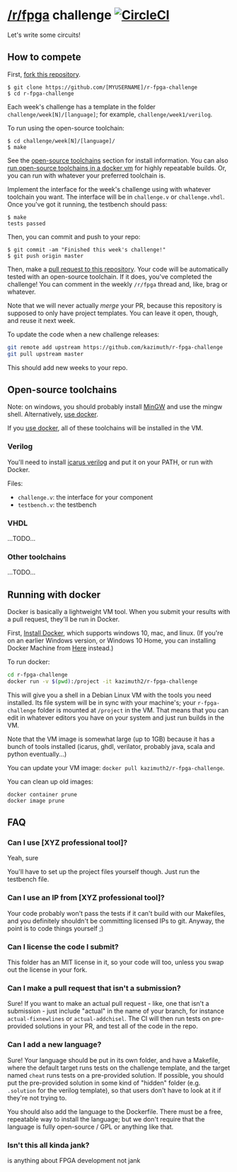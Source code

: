 # [/r/fpga](https://reddit.com/r/fpga) challenge [![CircleCI](https://circleci.com/gh/kazimuth/r-fpga-challenge.svg?style=svg)](https://circleci.com/gh/kazimuth/r-fpga-challenge)

Let's write some circuits!

## How to compete
First, [fork this repository](https://help.github.com/articles/fork-a-repo/).

```
$ git clone https://github.com/[MYUSERNAME]/r-fpga-challenge
$ cd r-fpga-challenge
```

Each week's challenge has a template in the folder `challenge/week[N]/[language]`; for example, `challenge/week1/verilog`.

To run using the open-source toolchain:
```
$ cd challenge/week[N]/[language]/
$ make
```
See the [open-source toolchains](#open-source-toolchains) section for install information.
You can also [run open-source toolchains in a docker vm](#running-with-docker) for highly repeatable builds.
Or, you can run with whatever your preferred toolchain is.

Implement the interface for the week's challenge using with whatever toolchain you want. The interface will be in `challenge.v` or `challenge.vhdl`. Once you've got it running, the testbench should pass:

```
$ make
tests passed
```

Then, you can commit and push to your repo:

```
$ git commit -am "Finished this week's challenge!"
$ git push origin master
```

Then, make a [pull request to this repository](https://help.github.com/articles/about-pull-requests/). Your code will be automatically tested with an open-source toolchain. If it does, you've completed the challenge! You can comment in the weekly `/r/fpga` thread and, like, brag or whatever.

Note that we will never actually *merge* your PR, because this repository is supposed to only have project templates. You can leave it open, though, and reuse it next week.

To update the code when a new challenge releases:
```sh
git remote add upstream https://github.com/kazimuth/r-fpga-challenge
git pull upstream master
```
This should add new weeks to your repo.

## Open-source toolchains
Note: on windows, you should probably install [MinGW](http://www.mingw.org/) and use the mingw shell. Alternatively, [use docker](#running-with-docker).

If you [use docker](#running-with-docker), all of these toolchains will be installed in the VM.

### Verilog
You'll need to install [icarus verilog](http://iverilog.wikia.com/wiki/Installation_Guide) and put it on your PATH, or run with Docker.

Files: 
- `challenge.v`: the interface for your component
- `testbench.v`: the testbench

### VHDL
...TODO...

### Other toolchains
...TODO...

## Running with docker
Docker is basically a lightweight VM tool. When you submit your results with a pull request, they'll be run in Docker.

First, [Install Docker](https://docs.docker.com/install/), which supports windows 10, mac, and linux. (If you're on an earlier Windows version, or Windows 10 Home, you can installing Docker Machine from [Here](https://docs.docker.com/toolbox/overview/) instead.)

To run docker:

```sh
cd r-fpga-challenge
docker run -v $(pwd):/project -it kazimuth2/r-fpga-challenge
```

This will give you a shell in a Debian Linux VM with the tools you need installed. Its file system will be in sync with your machine's; your `r-fpga-challenge` folder is mounted at `/project` in the VM. That means that you can edit in whatever editors you have on your system and just run builds in the VM.

Note that the VM image is somewhat large (up to 1GB) because it has a bunch of tools installed (icarus, ghdl, verilator, probably java, scala and python eventually...)

You can update your VM image: 
`docker pull kazimuth2/r-fpga-challenge`.

You can clean up old images:
```
docker container prune
docker image prune
```

## FAQ
### Can I use [XYZ professional tool]?
Yeah, sure

You'll have to set up the project files yourself though. Just run the testbench file.

### Can I use an IP from [XYZ professional tool]?
Your code probably won't pass the tests if it can't build with our Makefiles, and you definitely shouldn't be committing licensed IPs to git. Anyway, the point is to code things yourself ;)

### Can I license the code I submit?
This folder has an MIT license in it, so your code will too, unless you swap out the license in your fork.

### Can I make a pull request that isn't a submission?
Sure! If you want to make an actual pull request - like, one that isn't a submission - just include "actual" in the name of your branch, for instance `actual-fixnewlines` or `actual-addchisel`. The CI will then run tests on pre-provided solutions in your PR, and test all of the code in the repo.

### Can I add a new language?
Sure! Your language should be put in its own folder, and have a Makefile, where the default target runs tests on the challenge template, and the target named `cheat` runs tests on a pre-provided solution. If possible, you should put the pre-provided solution in some kind of "hidden" folder (e.g. `.solution` for the verilog template), so that users don't have to look at it if they're not trying to.

You should also add the language to the Dockerfile. There must be a free, repeatable way to install the language; but we don't require that the language is fully open-source / GPL or anything like that.

### Isn't this all kinda jank?
is anything about FPGA development not jank

